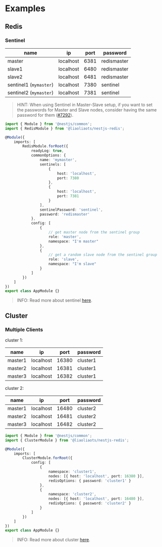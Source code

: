 # Examples

## Redis

### Sentinel

| name                   | ip        | port | password    |
| ---------------------- | --------- | ---- | ----------- |
| master                 | localhost | 6381 | redismaster |
| slave1                 | localhost | 6480 | redismaster |
| slave2                 | localhost | 6481 | redismaster |
| sentinel1 (`mymaster`) | localhost | 7380 | sentinel    |
| sentinel2 (`mymaster`) | localhost | 7381 | sentinel    |

> HINT: When using Sentinel in Master-Slave setup, if you want to set the passwords for Master and Slave nodes, consider having the same password for them ([#7292](https://github.com/redis/redis/issues/7292)).

```TypeScript
import { Module } from '@nestjs/common';
import { RedisModule } from '@liaoliaots/nestjs-redis';

@Module({
    imports: [
        RedisModule.forRoot({
            readyLog: true,
            commonOptions: {
                name: 'mymaster',
                sentinels: [
                    {
                        host: 'localhost',
                        port: 7380
                    },
                    {
                        host: 'localhost',
                        port: 7381
                    }
                ],
                sentinelPassword: 'sentinel',
                password: 'redismaster'
            },
            config: [
                {
                    // get master node from the sentinel group
                    role: 'master',
                    namespace: "I'm master"
                },
                {
                    // get a random slave node from the sentinel group
                    role: 'slave',
                    namespace: "I'm slave"
                }
            ]
        })
    ]
})
export class AppModule {}
```

> INFO: Read more about sentinel [here](https://github.com/luin/ioredis#sentinel).

## Cluster

### Multiple Clients

cluster 1:

| name    | ip        | port  | password |
| ------- | --------- | ----- | -------- |
| master1 | localhost | 16380 | cluster1 |
| master2 | localhost | 16381 | cluster1 |
| master3 | localhost | 16382 | cluster1 |

cluster 2:

| name    | ip        | port  | password |
| ------- | --------- | ----- | -------- |
| master1 | localhost | 16480 | cluster2 |
| master2 | localhost | 16481 | cluster2 |
| master3 | localhost | 16482 | cluster2 |

```TypeScript
import { Module } from '@nestjs/common';
import { ClusterModule } from '@liaoliaots/nestjs-redis';

@Module({
    imports: [
        ClusterModule.forRoot({
            config: [
                {
                    namespace: 'cluster1',
                    nodes: [{ host: 'localhost', port: 16380 }],
                    redisOptions: { password: 'cluster1' }
                },
                {
                    namespace: 'cluster2',
                    nodes: [{ host: 'localhost', port: 16480 }],
                    redisOptions: { password: 'cluster2' }
                }
            ]
        })
    ]
})
export class AppModule {}
```

> INFO: Read more about cluster [here](https://github.com/luin/ioredis#cluster).
